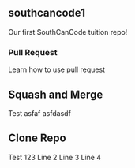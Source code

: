 ## southcancode1
Our first SouthCanCode tuition repo!

### Pull Request

Learn how to use pull request


## Squash and Merge

Test asfaf
 asfdasdf

## Clone Repo

Test 123
Line 2
Line 3
Line 4
